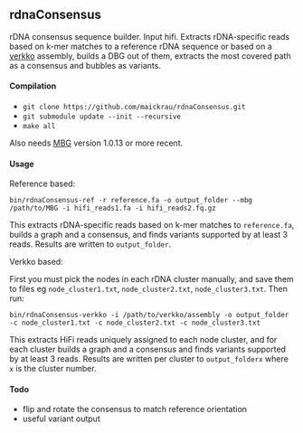 ## rdnaConsensus

rDNA consensus sequence builder. Input hifi. Extracts rDNA-specific reads based on k-mer matches to a reference rDNA sequence or based on a [verkko](https://github.com/marbl/verkko) assembly, builds a DBG out of them, extracts the most covered path as a consensus and bubbles as variants.

#### Compilation

- `git clone https://github.com/maickrau/rdnaConsensus.git`
- `git submodule update --init --recursive`
- `make all`

Also needs [MBG](https://github.com/maickrau/MBG) version 1.0.13 or more recent.

#### Usage

Reference based:
```
bin/rdnaConsensus-ref -r reference.fa -o output_folder --mbg /path/to/MBG -i hifi_reads1.fa -i hifi_reads2.fq.gz
```

This extracts rDNA-specific reads based on k-mer matches to `reference.fa`, builds a graph and a consensus, and finds variants supported by at least 3 reads. Results are written to `output_folder`.

Verkko based:

First you must pick the nodes in each rDNA cluster manually, and save them to files eg `node_cluster1.txt`, `node_cluster2.txt`, `node_cluster3.txt`. Then run:

```
bin/rdnaConsensus-verkko -i /path/to/verkko/assembly -o output_folder -c node_cluster1.txt -c node_cluster2.txt -c node_cluster3.txt
```

This extracts HiFi reads uniquely assigned to each node cluster, and for each cluster builds a graph and a consensus and finds variants supported by at least 3 reads. Results are written per cluster to `output_folderx` where `x` is the cluster number.

#### Todo

- flip and rotate the consensus to match reference orientation
- useful variant output
